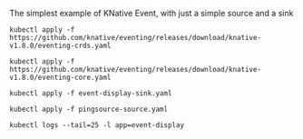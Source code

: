 The simplest example of KNative Event, with just a simple source and a sink

```
kubectl apply -f https://github.com/knative/eventing/releases/download/knative-v1.8.0/eventing-crds.yaml

kubectl apply -f https://github.com/knative/eventing/releases/download/knative-v1.8.0/eventing-core.yaml

kubectl apply -f event-display-sink.yaml

kubectl apply -f pingsource-source.yaml

kubectl logs --tail=25 -l app=event-display
```






